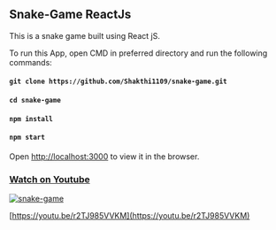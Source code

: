 ## Snake-Game ReactJs
This is a snake game built using React jS.

To run this App, open CMD in preferred directory and run the following commands:

#### `git clone https://github.com/Shakthi1109/snake-game.git`

#### `cd snake-game`

#### `npm install`

#### `npm start`

Open [http://localhost:3000](http://localhost:3000) to view it in the browser.


### [Watch on Youtube](https://youtu.be/r2TJ985VVKM)

[![snake-game](https://img.youtube.com/vi/r2TJ985VVKM/hqdefault.jpg)](https://youtu.be/r2TJ985VVKM "Click to Play Video")


[https://youtu.be/r2TJ985VVKM](https://youtu.be/r2TJ985VVKM)
